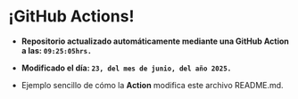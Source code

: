 # ¡GitHub Actions!
* **Repositorio actualizado automáticamente mediante una GitHub Action a las: `09:25:05hrs.`**
* **Modificado el día: `23, del mes de junio, del año 2025.`**

* Ejemplo sencillo de cómo la **Action** modifica este archivo README.md.
